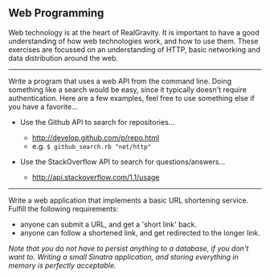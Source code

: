 ## Web Programming

Web technology is at the heart of RealGravity.  It is important to have a good understanding of how web technologies work, and how to use them.  These exercises are focussed on an understanding of HTTP, basic networking and data distribution around the web.

---

Write a program that uses a web API from the command line.  Doing something like a search would be easy, since it typically doesn't require authentication.  Here are a few examples, feel free to use something else if you have a favorite...

  - Use the Github API to search for repositories...
    - http://develop.github.com/p/repo.html
    - e.g. `$ github_search.rb "net/http"`

  - Use the StackOverflow API to search for questions/answers...
    - http://api.stackoverflow.com/1.1/usage

---

Write a web application that implements a basic URL shortening service.  Fulfill the following requirements:

  - anyone can submit a URL, and get a 'short link' back.
  - anyone can follow a shortened link, and get redirected to the longer link.

*Note that you do not have to persist anything to a database, if you don't want to. Writing a small Sinatra application, and storing everything in memory is perfectly acceptable.*

